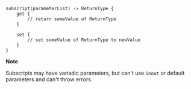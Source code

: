```
subscript(parameterList) -> ReturnType {
    get {
        // return someValue of ReturnType
    }

    set {
        // set someValue of ReturnType to newValue
    }
}
```

__Note__

Subscripts may have variadic parameters, but can't use `inout` or default parameters
and can't throw errors.

